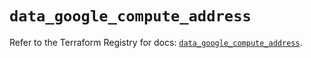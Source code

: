 # `data_google_compute_address`

Refer to the Terraform Registry for docs: [`data_google_compute_address`](https://registry.terraform.io/providers/hashicorp/google/5.26.0/docs/data-sources/compute_address).

